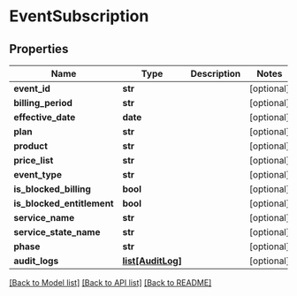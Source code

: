 # EventSubscription

## Properties
Name | Type | Description | Notes
------------ | ------------- | ------------- | -------------
**event_id** | **str** |  | [optional] 
**billing_period** | **str** |  | [optional] 
**effective_date** | **date** |  | [optional] 
**plan** | **str** |  | [optional] 
**product** | **str** |  | [optional] 
**price_list** | **str** |  | [optional] 
**event_type** | **str** |  | [optional] 
**is_blocked_billing** | **bool** |  | [optional] 
**is_blocked_entitlement** | **bool** |  | [optional] 
**service_name** | **str** |  | [optional] 
**service_state_name** | **str** |  | [optional] 
**phase** | **str** |  | [optional] 
**audit_logs** | [**list[AuditLog]**](AuditLog.md) |  | [optional] 

[[Back to Model list]](../README.md#documentation-for-models) [[Back to API list]](../README.md#documentation-for-api-endpoints) [[Back to README]](../README.md)


